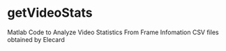getVideoStats
=============

Matlab Code to Analyze Video Statistics From Frame Infomation CSV files obtained by Elecard
